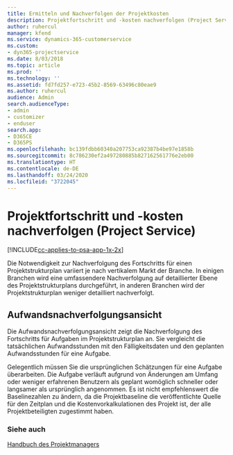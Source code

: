 ```yaml
---
title: Ermitteln und Nachverfolgen der Projektkosten
description: Projektfortschritt und -kosten nachverfolgen (Project Service)
author: ruhercul
manager: kfend
ms.service: dynamics-365-customerservice
ms.custom:
- dyn365-projectservice
ms.date: 8/03/2018
ms.topic: article
ms.prod: ''
ms.technology: ''
ms.assetid: fd7fd257-e723-45b2-8569-63496c80eae9
ms.author: ruhercul
audience: Admin
search.audienceType:
- admin
- customizer
- enduser
search.app:
- D365CE
- D365PS
ms.openlocfilehash: bc139fdbb60340a207753ca92387b4be97e1858b
ms.sourcegitcommit: 8c786230ef2a497280885b827162561776e2eb00
ms.translationtype: HT
ms.contentlocale: de-DE
ms.lasthandoff: 03/24/2020
ms.locfileid: "3722045"
---
```

# <a name="track-project-progress-and-cost-project-service"></a>Projektfortschritt und -kosten nachverfolgen (Project Service)

[!INCLUDE[cc-applies-to-psa-app-1x-2x](../includes/cc-applies-to-psa-app-1x-2x.md)]

Die Notwendigkeit zur Nachverfolgung des Fortschritts für einen Projektstrukturplan variiert je nach vertikalem Markt der Branche. In einigen Branchen wird eine umfassendere Nachverfolgung auf detaillierter Ebene des Projektstrukturplans durchgeführt, in anderen Branchen wird der Projektstrukturplan weniger detailliert nachverfolgt.  
  
## <a name="effort-tracking-view"></a>Aufwandsnachverfolgungsansicht  
Die Aufwandsnachverfolgungsansicht zeigt die Nachverfolgung des Fortschritts für Aufgaben im Projektstrukturplan an. Sie vergleicht die tatsächlichen Aufwandsstunden mit den Fälligkeitsdaten und den geplanten Aufwandsstunden für eine Aufgabe.  
  
Gelegentlich müssen Sie die ursprünglichen Schätzungen für eine Aufgabe überarbeiten. Die Aufgabe verläuft aufgrund von Änderungen am Umfang oder weniger erfahrenen Benutzern als geplant womöglich schneller oder langsamer als ursprünglich angenommen. Es ist nicht empfehlenswert die Baselinezahlen zu ändern, da die Projektbaseline die veröffentlichte Quelle für den Zeitplan und die Kostenvorkalkulationen des Projekt ist, der alle Projektbeteiligten zugestimmt haben.  
  
### <a name="see-also"></a>Siehe auch  
 [Handbuch des Projektmanagers](../project-service/project-manager-guide.md)
